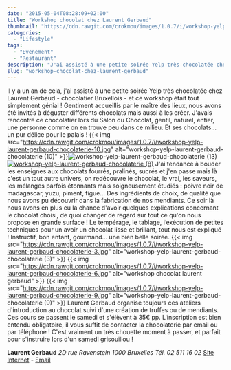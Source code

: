 ```yaml
---
date: "2015-05-04T08:28:09+02:00"
title: "Workshop chocolat chez Laurent Gerbaud"
thumbnail: "https://cdn.rawgit.com/crokmou/images/1.0.7/i/workshop-yelp-laurent-gerbaud-chocolaterie.jpg"
categories:
  - "Lifestyle"
tags:
  - "Evenement"
  - "Restaurant"
description: "J'ai assisté à une petite soirée Yelp très chocolatée chez Laurent Gerbaud - chocolatier Bruxellois - et ce workshop était tout simplement génial !"
slug: "workshop-chocolat-chez-laurent-gerbaud"
---
```


Il y a un an de cela, j'ai assisté à une petite soirée Yelp très chocolatée chez Laurent Gerbaud - chocolatier Bruxellois - et ce workshop était tout simplement génial ! Gentiment accueillis par le maître des lieux, nous avons été invités à déguster différents chocolats mais aussi à les créer. J'avais rencontré ce chocolatier lors du Salon du Chocolat, gentil, naturel, entier, une personne comme on en trouve peu dans ce milieu. Et ses chocolats... un pur délice pour le palais ! {{< img src="https://cdn.rawgit.com/crokmou/images/1.0.7/i/workshop-yelp-laurent-gerbaud-chocolaterie-10.jpg" alt="workshop-yelp-laurent-gerbaud-chocolaterie (10)" >}}![workshop-yelp-laurent-gerbaud-chocolaterie (13)](https://cdn.rawgit.com/crokmou/images/1.0.7/i/workshop-yelp-laurent-gerbaud-chocolaterie-13.jpg)[![workshop-yelp-laurent-gerbaud-chocolaterie (8)](https://cdn.rawgit.com/crokmou/images/1.0.7/i/workshop-yelp-laurent-gerbaud-chocolaterie-8.jpg)](https://cdn.rawgit.com/crokmou/images/1.0.7/i/workshop-yelp-laurent-gerbaud-chocolaterie-10.jpg) J'ai tendance à bouder les enseignes aux chocolats fourrés, pralinés, sucrés et j'en passe mais là c'est un tout autre univers, on redécouvre le chocolat, le vrai, les saveurs, les mélanges parfois étonnants mais soigneusement étudiés : poivre noir de madagascar, yuzu, piment, figue... Des ingrédients de choix, de qualité que nous avons pu découvrir dans la fabrication de nos mendiants. Ce soir là nous avons en plus eu la chance d'avoir quelques explications concernant le chocolat choisi, de quoi changer de regard sur tout ce qu'on nous propose en grande surface ! Le tempérage, le tablage, l’exécution de petites techniques pour un avoir un chocolat lisse et brillant, tout nous est expliqué ! Instructif, bon enfant, gourmand... une bien belle soirée. {{< img src="https://cdn.rawgit.com/crokmou/images/1.0.7/i/workshop-yelp-laurent-gerbaud-chocolaterie-3.jpg" alt="workshop-yelp-laurent-gerbaud-chocolaterie (3)" >}} {{< img src="https://cdn.rawgit.com/crokmou/images/1.0.7/i/workshop-yelp-laurent-gerbaud-chocolaterie-6.jpg" alt="workshop chocolat laurent gerbaud" >}} {{< img src="https://cdn.rawgit.com/crokmou/images/1.0.7/i/workshop-yelp-laurent-gerbaud-chocolaterie-9.jpg" alt="workshop-yelp-laurent-gerbaud-chocolaterie (9)" >}} Laurent Gerbaud organise toujours ces ateliers d'introduction au chocolat suivi d'une création de truffes ou de mendiants. Ces cours se passent le samedi et s'élèvent à 35€ pp. L'inscription est bien entendu obligatoire, il vous suffit de contacter la chocolaterie par email ou par téléphone ! C'est vraiment un très chouette moment à passer, et parfait pour s'instruire lors d'un samedi grisouillou !

**Laurent Gerbaud** _2D rue Ravenstein_ _1000 Bruxelles_ _Tél. 02 511 16 02_ [Site Internet](http://www.chocolatsgerbaud.be) - [Email](mailto:info@chocolatsgerbaud.be)